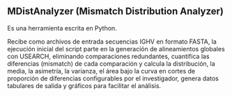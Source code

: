 ## MDistAnalyzer (Mismatch Distribution Analyzer)

Es una herramienta escrita en Python.

Recibe como archivos de entrada secuencias IGHV en formato FASTA, la ejecución inicial del script parte en la generación de alineamientos globales con USEARCH, eliminando comparaciones redundantes, cuantifica las diferencias (mismatch) de cada comparación y calcula la distribución, la media, la asimetría, la varianza, el área bajo la curva en cortes de proporción de diferencias configurables por el investigador, genera datos tabulares de salida y gráficos para facilitar el análisis.


